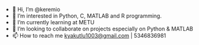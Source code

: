 - 👋 Hi, I’m @keremio
- 👀 I’m interested in Python, C, MATLAB and R programming.
- 🌱 I’m currently learning at METU
- 💞️ I’m looking to collaborate on projects especially on Python & MATLAB
- 📫 How to reach me kyakutlu1003@gmail.com | 5346836981

<!---
keremio/keremio is a ✨ special ✨ repository because its `README.md` (this file) appears on your GitHub profile.
You can click the Preview link to take a look at your changes.
--->
